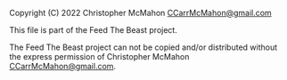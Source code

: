 Copyright (C) 2022 Christopher McMahon <CCarrMcMahon@gmail.com>

This file is part of the Feed The Beast project.

The Feed The Beast project can not be copied and/or distributed without the express
permission of Christopher McMahon <CCarrMcMahon@gmail.com>.
